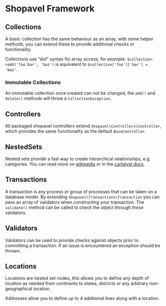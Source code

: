 Shopavel Framework
==================



Collections
-----------

A basic collection has the same behaviour as an array, with some helper methods, you can extend these to provide additional checks or functionality.

Collections use "dot" syntax for array access, for example: `$collection->add('foo.bar', 'baz')` is equivalent to `$collection['foo']['bar'] = 'baz'`.

### Immutable Collections

An immutable collection once created can not be changed, the `add()` and `delete()` methods will throw a
`CollectionException`.



Controllers
-----------

All packaged shopavel controllers extend `Shopavel\Controllers\Controller`, which provides the same functionality as the default `BaseController`.



NestedSets
----------

Nested sets provide a fast way to create hierarchical relationships, e.g. categories. You can read more on [wikipedia](http://en.wikipedia.org/wiki/Nested_set_model) or in the [cartalyst docs](http://docs.cartalyst.com/nested-sets-2).



Transactions
------------

A transaction is any process or group of processes that can be taken on a database model. By extending `Shopavel\Transactions\Transaction` you can pass an array of validators when constructing your transaction. The `validate()` method can be called to check the object through these validators.



Validators
----------

Validators can be used to provide checks against objects prior to committing a transaction. If an issue is encountered an exception should be thrown.



Locations
---------

Locations are nested set nodes, this allows you to define any depth of location as needed from continents to states, districts or any arbitrary non-geographical location.

Addresses allow you to define up to 4 additional lines along with a location.